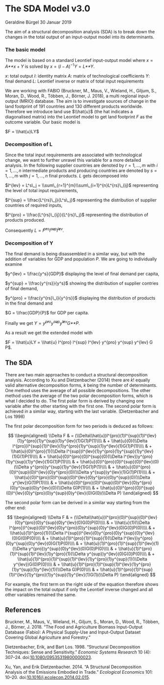 The SDA Model v3.0
================
Geraldine Bürgel
30 Januar 2019

The aim of a structural decomposition analysis (SDA) is to break down the changes in the total output of an input-output model into its determinants.

### The basic model

The model is based on a standard Leontief input-output model where *x* = *A**x* + *Y* is solved by *x* = (*I* − *A*)<sup>−1</sup>*Y* = *L**Y*.

*x*: total output
*I*: identity matrix
*A*: matrix of technological coefficients
*Y*: final demand
*L*: Leontief inverse or matrix of total input requirements

We are working with FABIO (Bruckner, M., Maus, V., Wieland, H., Giljum, S., Moran, D., Wood, R., Többen, J., Börner, J. 2018), a multi regional input-output (MRIO) database. The aim is to investigate sources of change in the land footprint of 191 countries and 130 different products worldwide. Therefore we introduce land use $\\hat{u}$ (the hat indicates a diagonalised matrix) into the Leontief model to get land footprint *F* as the outcome variable. Our basic model is

$F = \\hat{u}LY$

### Decomposition of L

Since the total input requirements are associated with technological change, we want to further unravel this variable for a more detailed analysis. In the following supplier countries are denoted by *r* = 1, ..., *m* with *i* = 1, ..., *n* intermediate products and producing countries are denoted by *s* = 1, ..., *m* with *j* = 1, ..., *n* final products. *L* gets decomposed into

$l^{lev} = L^s\_j = \\sum\_{r=1}^{m}\\sum\_{i=1}^{n}L^{rs}\_{ij}$ representing the level of total input requirements,

$l^{sup} = \\frac{L^{rs}\_j}{L^s\_j}$ representing the distribution of supplier countries of required inputs,

$l^{pro} = \\frac{L^{rs}\_{ij}}{L^{rs}\_j}$ representing the distribution of products produced.

Consequently *L* = *l*<sup>*p**r**o*</sup>*l*<sup>*s**u**p*</sup>*l*<sup>*l**e**v*</sup>.

### Decomposition of Y

The final demand is being disassembled in a similar way, but with the addition of variables for GDP and population *P*. We are going to individually examine

$y^{lev} = \\frac{y^s}{GDP}$ displaying the level of final demand per capita,

$y^{sup} = \\frac{y^{rs}}{y^s}$ showing the distribution of supplier contries of final demand,

$y^{pro} = \\frac{y^{rs}\_i}{y^{rs}}$ displaying the distribution of products in the final demand and

$G = \\frac{GDP}{P}$ for GDP per capita.

Finally we get *Y* = *y*<sup>*p**r**o*</sup>*y*<sup>*s**u**p*</sup>*y*<sup>*l**e**v*</sup>*G**P*.

As a result we get the extended model with

$F = \\hat{u}LY = \\hat{u} l^{pro} l^{sup} l^{lev} y^{pro} y^{sup} y^{lev} G P$.

The SDA
-------

There are two main approaches to conduct a structural decomposition analysis. According to Xu and Dietzenbacher (2014) there are *k*! equally valid alternative decomposition forms, *k* being the number of determinants. One method uses the average of all possible decompositions. The other method uses the average of the two polar decomposition forms, which is what I decided to do. The first polar form is derived by changing one variable after the other starting with the first one. The second polar form is achieved in a similar way, starting with the last variable. (Dietzenbacher and Los 1998)

The first polar decomposition form for two periods is deduced as follows:

$$
\\begin{aligned}
\\Delta F & = (\\Delta\\hat{u})l^{pro}(1)l^{sup}(1)l^{lev}(1)y^{pro}(1)y^{sup}(1)y^{lev}(1)G(1)P(1)\\\\
& + \\hat{u}(0)(\\Delta l^{pro})l^{sup}(1)l^{lev}(1)y^{pro}(1)y^{sup}(1)y^{lev}(1)G(1)P(1)\\\\
& + \\hat{u}(0)l^{pro}(1)(\\Delta l^{sup})l^{lev}(1)y^{pro}(1)y^{sup}(1)y^{lev}(1)G(1)P(1)\\\\
& + \\hat{u}(0)l^{pro}(0)l^{sup}(0)(\\Delta l^{lev})y^{pro}(1)y^{sup}(1)y^{lev}(1)G(1)P(1)\\\\
& + \\hat{u}(0)l^{pro}(0)l^{sup}(0)l^{lev}(0)(\\Delta y^{pro})y^{sup}(1)y^{lev}(1)G(1)P(1)\\\\
& + \\hat{u}(0)l^{pro}(0)l^{sup}(0)l^{lev}(0)y^{pro}(0)(\\Delta y^{sup})y^{lev}(1)G(1)P(1)\\\\
& + \\hat{u}(0)l^{pro}(0)l^{sup}(0)l^{lev}(0)y^{pro}(0)y^{sup}(0)(\\Delta y^{lev})G(1)P(1)\\\\
& + \\hat{u}(0)l^{pro}(0)l^{sup}(0)l^{lev}(0)y^{pro}(0)y^{sup}(0)y^{lev}(0)(\\Delta G)P(1)\\\\
& + \\hat{u}(0)l^{pro}(0)l^{sup}(0)l^{lev}(0)y^{pro}(0)y^{sup}(0)y^{lev}(0)G(0)(\\Delta P)
\\end{aligned}
$$

The second polar form can be derived in a similar way starting from the other end:

$$
\\begin{aligned}
\\Delta F  & = (\\Delta\\hat{u})l^{pro}(0)l^{sup}(0)l^{lev}(0)y^{pro}(0)y^{sup}(0)y^{lev}(0)G(0)P(0)\\\\
& + \\hat{u}(1)(\\Delta l^{pro})l^{sup}(0)l^{lev}(0)y^{pro}(0)y^{sup}(0)y^{lev}(0)G(0)P(0)\\\\
& + \\hat{u}(1)l^{pro}(1)(\\Delta l^{sup})l^{lev}(0)y^{pro}(0)y^{sup}(0)y^{lev}(0)G(0)P(0)\\\\
& + \\hat{u}(1)l^{pro}(1)l^{sup}(1)(\\Delta l^{lev})y^{pro}(0)y^{sup}(0)y^{lev}(0)G(1)P(0)\\\\
& + \\hat{u}(1)l^{pro}(1)l^{sup}(1)l^{lev}(1)(\\Delta y^{pro})y^{sup}(0)y^{lev}(0)G(0)P(0)\\\\
& + \\hat{u}(1)l^{pro}(1)l^{sup}(1)l^{lev}(1)y^{pro}(1)(\\Delta y^{sup})y^{lev}(0)G(0)P(0)\\\\
& + \\hat{u}(1)l^{pro}(1)l^{sup}(1)l^{lev}(1)y^{pro}(1)y^{sup}(1)(\\Delta y^{lev})G(0)P(0)\\\\
& + \\hat{u}(1)l^{pro}(1)l^{sup}(1)l^{lev}(1)y^{pro}(1)y^{sup}(1)y^{lev}(1)(\\Delta G)P(0)\\\\
& + \\hat{u}(1)l^{pro}(1)l^{sup}(1)l^{lev}(1)y^{pro}(1)y^{sup}(1)y^{lev}(1)G(1)(\\Delta P)
\\end{aligned}
$$

For example, the first term on the right side of the equation therefore shows the impact on the total output if only the Leontief inverse changed and all other variables remained the same.

References
----------

Bruckner, M., Maus, V., Wieland, H., Giljum, S., Moran, D., Wood, R., Többen, J., Börner, J. 2018. “The Food and Agriculture Biomass Input-Output Database (Fabio): A Physical Supply-Use and Input-Output Dataset Covering Global Agriculture and Forestry.”

Dietzenbacher, Erik, and Bart Los. 1998. “Structural Decomposition Techniques: Sense and Sensitivity.” *Economic Systems Research* 10 (4): 307–24. doi:[10.1080/09535319800000023](https://doi.org/10.1080/09535319800000023).

Xu, Yan, and Erik Dietzenbacher. 2014. “A Structural Decomposition Analysis of the Emissions Embodied in Trade.” *Ecological Economics* 101: 10–20. doi:[10.1016/j.ecolecon.2014.02.015](https://doi.org/10.1016/j.ecolecon.2014.02.015).
